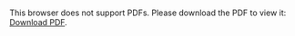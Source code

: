 <object data="./files/Online_Resume.pdf" type="application/pdf" width="100%" height="100%">
    <embed src="./files/Online_Resume.pdf">
        <p>This browser does not support PDFs. Please download the PDF to view it: <a href="./files/Online_Resume.pdf">Download PDF</a>.</p>
    </embed>
</object>

